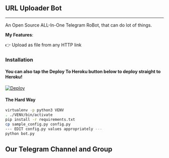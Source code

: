 ## URL Uploader Bot
---

An Open Source ALL-In-One Telegram RoBot, that can do lot of things.

**My Features**:

👉 Upload as file from any HTTP link

### Installation

#### You can also tap the Deploy To Heroku button below to deploy straight to Heroku!

[![Deploy](https://www.herokucdn.com/deploy/button.svg)](https://heroku.com/deploy?template=https://github.com/Shiv9711/Uploader.git)

#### The Hard Way

```sh
virtualenv -p python3 VENV
. ./VENV/bin/activate
pip install -r requirements.txt
cp sample_config.py config.py
--- EDIT config.py values appropriately ---
python bot.py
```
## Our Telegram Channel and Group

